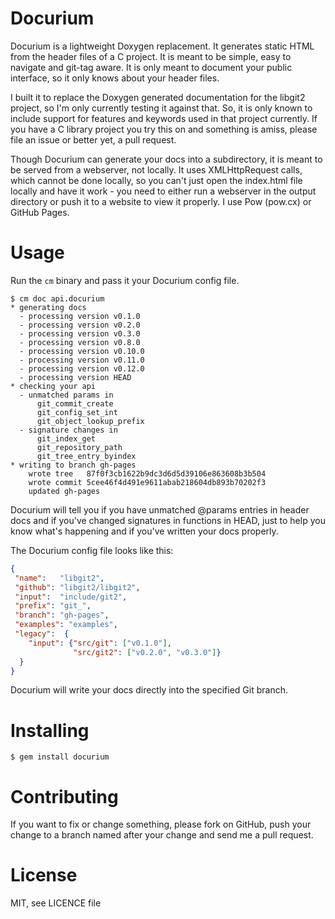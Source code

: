 # Docurium

Docurium is a lightweight Doxygen replacement.  It generates static HTML from the header files of a C project. It is meant to be simple, easy to navigate and git-tag aware. It is only meant to document your public interface, so it only knows about your header files.

I built it to replace the Doxygen generated documentation for the libgit2 project, so I'm only currently testing it against that.  So, it is only known to include support for features and keywords used in that project currently.  If you have a C library project you try this on and something is amiss, please file an issue or better yet, a pull request.

Though Docurium can generate your docs into a subdirectory, it is meant to be served from a webserver, not locally.  It uses XMLHttpRequest calls, which cannot be done locally, so you can't just open the index.html file locally and have it work - you need to either run a webserver in the output directory or push it to a website to view it properly.  I use Pow (pow.cx) or GitHub Pages.

# Usage

Run the `cm` binary and pass it your Docurium config file.

```console
$ cm doc api.docurium
* generating docs
  - processing version v0.1.0
  - processing version v0.2.0
  - processing version v0.3.0
  - processing version v0.8.0
  - processing version v0.10.0
  - processing version v0.11.0
  - processing version v0.12.0
  - processing version HEAD
* checking your api
  - unmatched params in
      git_commit_create
      git_config_set_int
      git_object_lookup_prefix
  - signature changes in
      git_index_get
      git_repository_path
      git_tree_entry_byindex
* writing to branch gh-pages
    wrote tree   87f0f3cb1622b9dc3d6d5d39106e863608b3b504
    wrote commit 5cee46f4d491e9611abab218604db893b70202f3
    updated gh-pages
```

Docurium will tell you if you have unmatched @params entries in header docs and if you've changed signatures in functions in HEAD, just to help you know what's happening and if you've written your docs properly.

The Docurium config file looks like this:

```json
{
 "name":   "libgit2",
 "github": "libgit2/libgit2",
 "input":  "include/git2",
 "prefix": "git_",
 "branch": "gh-pages",
 "examples": "examples",
 "legacy":  {
    "input": {"src/git": ["v0.1.0"],
              "src/git2": ["v0.2.0", "v0.3.0"]}
  }
}
```

Docurium will write your docs directly into the specified Git branch.

# Installing

```console
$ gem install docurium
```

# Contributing

If you want to fix or change something, please fork on GitHub, push your change to a branch named after your change and send me a pull request.

# License

MIT, see LICENCE file


